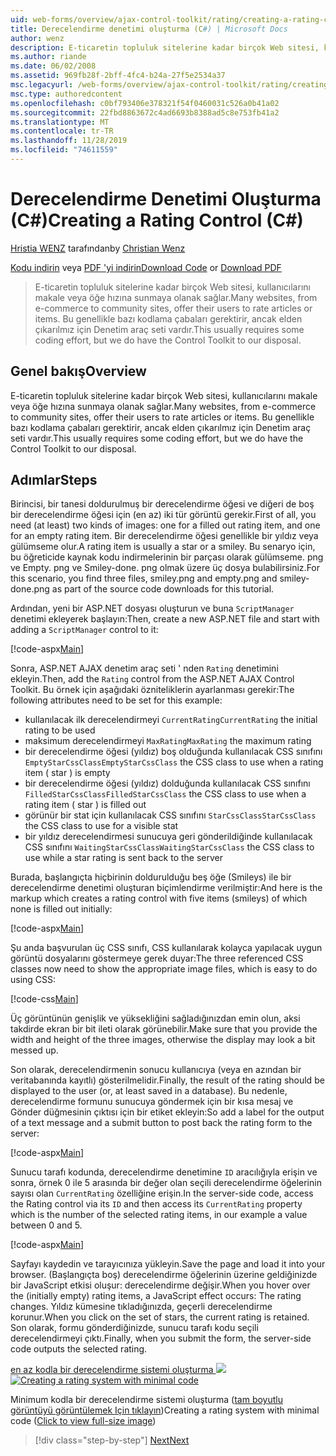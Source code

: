 ```yaml
---
uid: web-forms/overview/ajax-control-toolkit/rating/creating-a-rating-control-cs
title: Derecelendirme denetimi oluşturma (C#) | Microsoft Docs
author: wenz
description: E-ticaretin topluluk sitelerine kadar birçok Web sitesi, kullanıcılarını makale veya öğe hızına sunmaya olanak sağlar. Bu genellikle bazı kodlama çabaları gerektirir, ancak...
ms.author: riande
ms.date: 06/02/2008
ms.assetid: 969fb28f-2bff-4fc4-b24a-27f5e2534a37
msc.legacyurl: /web-forms/overview/ajax-control-toolkit/rating/creating-a-rating-control-cs
msc.type: authoredcontent
ms.openlocfilehash: c0bf793406e378321f54f0460031c526a0b41a02
ms.sourcegitcommit: 22fbd8863672c4ad6693b8388ad5c8e753fb41a2
ms.translationtype: MT
ms.contentlocale: tr-TR
ms.lasthandoff: 11/28/2019
ms.locfileid: "74611559"
---
```

# <a name="creating-a-rating-control-c"></a><span data-ttu-id="44807-104">Derecelendirme Denetimi Oluşturma (C#)</span><span class="sxs-lookup"><span data-stu-id="44807-104">Creating a Rating Control (C#)</span></span>

<span data-ttu-id="44807-105">[Hristia WENZ](https://github.com/wenz) tarafından</span><span class="sxs-lookup"><span data-stu-id="44807-105">by [Christian Wenz](https://github.com/wenz)</span></span>

<span data-ttu-id="44807-106">[Kodu indirin](https://download.microsoft.com/download/9/3/f/93f8daea-bebd-4821-833b-95205389c7d0/rating0.cs.zip) veya [PDF 'yi indirin](https://download.microsoft.com/download/2/d/c/2dc10e34-6983-41d4-9c08-f78f5387d32b/rating0CS.pdf)</span><span class="sxs-lookup"><span data-stu-id="44807-106">[Download Code](https://download.microsoft.com/download/9/3/f/93f8daea-bebd-4821-833b-95205389c7d0/rating0.cs.zip) or [Download PDF](https://download.microsoft.com/download/2/d/c/2dc10e34-6983-41d4-9c08-f78f5387d32b/rating0CS.pdf)</span></span>

> <span data-ttu-id="44807-107">E-ticaretin topluluk sitelerine kadar birçok Web sitesi, kullanıcılarını makale veya öğe hızına sunmaya olanak sağlar.</span><span class="sxs-lookup"><span data-stu-id="44807-107">Many websites, from e-commerce to community sites, offer their users to rate articles or items.</span></span> <span data-ttu-id="44807-108">Bu genellikle bazı kodlama çabaları gerektirir, ancak elden çıkarılmız için Denetim araç seti vardır.</span><span class="sxs-lookup"><span data-stu-id="44807-108">This usually requires some coding effort, but we do have the Control Toolkit to our disposal.</span></span>

## <a name="overview"></a><span data-ttu-id="44807-109">Genel bakış</span><span class="sxs-lookup"><span data-stu-id="44807-109">Overview</span></span>

<span data-ttu-id="44807-110">E-ticaretin topluluk sitelerine kadar birçok Web sitesi, kullanıcılarını makale veya öğe hızına sunmaya olanak sağlar.</span><span class="sxs-lookup"><span data-stu-id="44807-110">Many websites, from e-commerce to community sites, offer their users to rate articles or items.</span></span> <span data-ttu-id="44807-111">Bu genellikle bazı kodlama çabaları gerektirir, ancak elden çıkarılmız için Denetim araç seti vardır.</span><span class="sxs-lookup"><span data-stu-id="44807-111">This usually requires some coding effort, but we do have the Control Toolkit to our disposal.</span></span>

## <a name="steps"></a><span data-ttu-id="44807-112">Adımlar</span><span class="sxs-lookup"><span data-stu-id="44807-112">Steps</span></span>

<span data-ttu-id="44807-113">Birincisi, bir tanesi doldurulmuş bir derecelendirme öğesi ve diğeri de boş bir derecelendirme öğesi için (en az) iki tür görüntü gerekir.</span><span class="sxs-lookup"><span data-stu-id="44807-113">First of all, you need (at least) two kinds of images: one for a filled out rating item, and one for an empty rating item.</span></span> <span data-ttu-id="44807-114">Bir derecelendirme öğesi genellikle bir yıldız veya gülümseme olur.</span><span class="sxs-lookup"><span data-stu-id="44807-114">A rating item is usually a star or a smiley.</span></span> <span data-ttu-id="44807-115">Bu senaryo için, bu öğreticide kaynak kodu indirmelerinin bir parçası olarak gülümseme. png ve Empty. png ve Smiley-done. png olmak üzere üç dosya bulabilirsiniz.</span><span class="sxs-lookup"><span data-stu-id="44807-115">For this scenario, you find three files, smiley.png and empty.png and smiley-done.png as part of the source code downloads for this tutorial.</span></span>

<span data-ttu-id="44807-116">Ardından, yeni bir ASP.NET dosyası oluşturun ve buna `ScriptManager` denetimi ekleyerek başlayın:</span><span class="sxs-lookup"><span data-stu-id="44807-116">Then, create a new ASP.NET file and start with adding a `ScriptManager` control to it:</span></span>

[!code-aspx[Main](creating-a-rating-control-cs/samples/sample1.aspx)]

<span data-ttu-id="44807-117">Sonra, ASP.NET AJAX denetim araç seti ' nden `Rating` denetimini ekleyin.</span><span class="sxs-lookup"><span data-stu-id="44807-117">Then, add the `Rating` control from the ASP.NET AJAX Control Toolkit.</span></span> <span data-ttu-id="44807-118">Bu örnek için aşağıdaki özniteliklerin ayarlanması gerekir:</span><span class="sxs-lookup"><span data-stu-id="44807-118">The following attributes need to be set for this example:</span></span>

- <span data-ttu-id="44807-119">kullanılacak ilk derecelendirmeyi `CurrentRating`</span><span class="sxs-lookup"><span data-stu-id="44807-119">`CurrentRating` the initial rating to be used</span></span>
- <span data-ttu-id="44807-120">maksimum derecelendirmeyi `MaxRating`</span><span class="sxs-lookup"><span data-stu-id="44807-120">`MaxRating` the maximum rating</span></span>
- <span data-ttu-id="44807-121">bir derecelendirme öğesi (yıldız) boş olduğunda kullanılacak CSS sınıfını `EmptyStarCssClass`</span><span class="sxs-lookup"><span data-stu-id="44807-121">`EmptyStarCssClass` the CSS class to use when a rating item ( star ) is empty</span></span>
- <span data-ttu-id="44807-122">bir derecelendirme öğesi (yıldız) dolduğunda kullanılacak CSS sınıfını `FilledStarCssClass`</span><span class="sxs-lookup"><span data-stu-id="44807-122">`FilledStarCssClass` the CSS class to use when a rating item ( star ) is filled out</span></span>
- <span data-ttu-id="44807-123">görünür bir stat için kullanılacak CSS sınıfını `StarCssClass`</span><span class="sxs-lookup"><span data-stu-id="44807-123">`StarCssClass` the CSS class to use for a visible stat</span></span>
- <span data-ttu-id="44807-124">bir yıldız derecelendirmesi sunucuya geri gönderildiğinde kullanılacak CSS sınıfını `WaitingStarCssClass`</span><span class="sxs-lookup"><span data-stu-id="44807-124">`WaitingStarCssClass` the CSS class to use while a star rating is sent back to the server</span></span>

<span data-ttu-id="44807-125">Burada, başlangıçta hiçbirinin doldurulduğu beş öğe (Smileys) ile bir derecelendirme denetimi oluşturan biçimlendirme verilmiştir:</span><span class="sxs-lookup"><span data-stu-id="44807-125">And here is the markup which creates a rating control with five items (smileys) of which none is filled out initially:</span></span>

[!code-aspx[Main](creating-a-rating-control-cs/samples/sample2.aspx)]

<span data-ttu-id="44807-126">Şu anda başvurulan üç CSS sınıfı, CSS kullanılarak kolayca yapılacak uygun görüntü dosyalarını göstermeye gerek duyar:</span><span class="sxs-lookup"><span data-stu-id="44807-126">The three referenced CSS classes now need to show the appropriate image files, which is easy to do using CSS:</span></span>

[!code-css[Main](creating-a-rating-control-cs/samples/sample3.css)]

<span data-ttu-id="44807-127">Üç görüntünün genişlik ve yüksekliğini sağladığınızdan emin olun, aksi takdirde ekran bir bit ileti olarak görünebilir.</span><span class="sxs-lookup"><span data-stu-id="44807-127">Make sure that you provide the width and height of the three images, otherwise the display may look a bit messed up.</span></span>

<span data-ttu-id="44807-128">Son olarak, derecelendirmenin sonucu kullanıcıya (veya en azından bir veritabanında kayıtlı) gösterilmelidir.</span><span class="sxs-lookup"><span data-stu-id="44807-128">Finally, the result of the rating should be displayed to the user (or, at least saved in a database).</span></span> <span data-ttu-id="44807-129">Bu nedenle, derecelendirme formunu sunucuya göndermek için bir kısa mesaj ve Gönder düğmesinin çıktısı için bir etiket ekleyin:</span><span class="sxs-lookup"><span data-stu-id="44807-129">So add a label for the output of a text message and a submit button to post back the rating form to the server:</span></span>

[!code-aspx[Main](creating-a-rating-control-cs/samples/sample4.aspx)]

<span data-ttu-id="44807-130">Sunucu tarafı kodunda, derecelendirme denetimine `ID` aracılığıyla erişin ve sonra, örnek 0 ile 5 arasında bir değer olan seçili derecelendirme öğelerinin sayısı olan `CurrentRating` özelliğine erişin.</span><span class="sxs-lookup"><span data-stu-id="44807-130">In the server-side code, access the Rating control via its `ID` and then access its `CurrentRating` property which is the number of the selected rating items, in our example a value between 0 and 5.</span></span>

[!code-aspx[Main](creating-a-rating-control-cs/samples/sample5.aspx)]

<span data-ttu-id="44807-131">Sayfayı kaydedin ve tarayıcınıza yükleyin.</span><span class="sxs-lookup"><span data-stu-id="44807-131">Save the page and load it into your browser.</span></span> <span data-ttu-id="44807-132">(Başlangıçta boş) derecelendirme öğelerinin üzerine geldiğinizde bir JavaScript etkisi oluşur: derecelendirme değişir.</span><span class="sxs-lookup"><span data-stu-id="44807-132">When you hover over the (initially empty) rating items, a JavaScript effect occurs: The rating changes.</span></span> <span data-ttu-id="44807-133">Yıldız kümesine tıkladığınızda, geçerli derecelendirme korunur.</span><span class="sxs-lookup"><span data-stu-id="44807-133">When you click on the set of stars, the current rating is retained.</span></span> <span data-ttu-id="44807-134">Son olarak, formu gönderdiğinizde, sunucu tarafı kodu seçili derecelendirmeyi çıktı.</span><span class="sxs-lookup"><span data-stu-id="44807-134">Finally, when you submit the form, the server-side code outputs the selected rating.</span></span>

<span data-ttu-id="44807-135">[en az kodla bir derecelendirme sistemi oluşturma ![](creating-a-rating-control-cs/_static/image2.png)](creating-a-rating-control-cs/_static/image1.png)</span><span class="sxs-lookup"><span data-stu-id="44807-135">[![Creating a rating system with minimal code](creating-a-rating-control-cs/_static/image2.png)](creating-a-rating-control-cs/_static/image1.png)</span></span>

<span data-ttu-id="44807-136">Minimum kodla bir derecelendirme sistemi oluşturma ([tam boyutlu görüntüyü görüntülemek Için tıklayın](creating-a-rating-control-cs/_static/image3.png))</span><span class="sxs-lookup"><span data-stu-id="44807-136">Creating a rating system with minimal code ([Click to view full-size image](creating-a-rating-control-cs/_static/image3.png))</span></span>

> [!div class="step-by-step"]
> [<span data-ttu-id="44807-137">Next</span><span class="sxs-lookup"><span data-stu-id="44807-137">Next</span></span>](creating-a-rating-control-vb.md)
